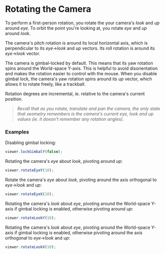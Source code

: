# Rotating the Camera

To perform a first-person rotation, you rotate the your camera's _look_ and _up_ around _eye_.  To orbit the point you're looking at, you rotate _eye_ and _up_ around _look_.

The camera's pitch rotation is around its local horizontal axis, which is perpendicular to its _eye_-&gt;_look_ and _up_ vectors. Its roll rotation is around its _eye_-&gt;_look_ vector.

The camera is gimbal-locked by default. This means that its yaw rotation spins around the World-space Y-axis. This is helpful to avoid disorientation and makes the rotation easier to control with the mouse. When you disable gimbal lock, the camera's yaw rotation spins around its _up_ vector, which allows it to rotate freely, like a trackball.

Rotation degrees are incremental, ie. relative to the camera's current position.

> _Recall that as you rotate, translate and pan the camera, the only state that xeometry remembers is the camera's current eye, look and up values \(ie. it doesn't remember any rotation angles\)._

### Examples

Disabling gimbal locking:

```javascript
viewer.lockGimbalY(false);
```

Rotating the camera's _eye_ about _look_, pivoting around _up_:

```javascript
viewer.rotateEyeY(10);
```

Rotate the camera's _eye_ about _look_, pivoting around the axis orthogonal to _eye_-&gt;_look_ and _up_:

```javascript
viewer.rotateEyeX(10);
```

Rotating the camera's _look_ about _eye_, pivoting around the World-space Y-axis if gimbal locking is enabled, otherwise pivoting around _up_:

```javascript
viewer.rotateLookY(10);
```

Rotating the camera's _look_ about _eye_, pivoting around the World-space Y-axis if gimbal locking is enabled, otherwise pivoting around the axis orthogonal to _eye_-&gt;_look_ and _up_:

```javascript
viewer.rotateLookX(10);
```



